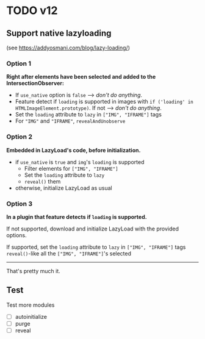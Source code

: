 # TODO v12

## Support native lazyloading

(see https://addyosmani.com/blog/lazy-loading/)

### Option 1

**Right after elements have been selected and added to the IntersectionObserver:**

* If `use_native` option is `false` --> *don't do anything*.
* Feature detect if `loading` is supported in images with `if ('loading' in HTMLImageElement.prototype)`. If not --> *don't do anything*.
* Set the `loading` attribute to `lazy` in `["IMG", "IFRAME"]` tags
* For `"IMG"` and `"IFRAME"`, `revealAndUnobserve`

### Option 2

**Embedded in LazyLoad's code, before initialization.**

* if `use_native` is `true` and `img`'s `loading` is supported
  * Filter elements for `["IMG", "IFRAME"]`
  * Set the `loading` attribute to `lazy`
  * `reveal()` them
* otherwise, initialize LazyLoad as usual

### Option 3

**In a plugin that feature detects if `loading` is supported.**

If not supported, download and initialize LazyLoad with the provided options.

If supported, set the `loading` attribute to `lazy` in `["IMG", "IFRAME"]` tags
`reveal()`-like all the `["IMG", "IFRAME"]`'s selected

---

That's pretty much it.

## Test

Test more modules

* [ ] autoinitialize
* [ ] purge
* [ ] reveal